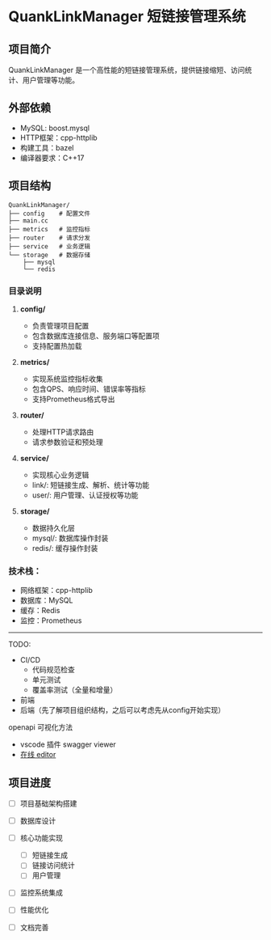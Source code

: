 # QuankLinkManager 短链接管理系统

## 项目简介
QuankLinkManager 是一个高性能的短链接管理系统，提供链接缩短、访问统计、用户管理等功能。

## 外部依赖
- MySQL: boost.mysql
- HTTP框架：cpp-httplib
- 构建工具：bazel
- 编译器要求：C++17

## 项目结构
```
QuankLinkManager/
├── config    # 配置文件
├── main.cc
├── metrics   # 监控指标
├── router    # 请求分发
├── service   # 业务逻辑
└── storage   # 数据存储
    ├── mysql
    └── redis
```

### 目录说明

1. **config/**
   - 负责管理项目配置
   - 包含数据库连接信息、服务端口等配置项
   - 支持配置热加载

2. **metrics/**
   - 实现系统监控指标收集
   - 包含QPS、响应时间、错误率等指标
   - 支持Prometheus格式导出

3. **router/**
   - 处理HTTP请求路由
   - 请求参数验证和预处理

4. **service/**
   - 实现核心业务逻辑
   - link/: 短链接生成、解析、统计等功能
   - user/: 用户管理、认证授权等功能

5. **storage/**
   - 数据持久化层
   - mysql/: 数据库操作封装
   - redis/: 缓存操作封装

### 技术栈：
- 网络框架：cpp-httplib
- 数据库：MySQL
- 缓存：Redis
- 监控：Prometheus

---

TODO:
- CI/CD
  - 代码规范检查
  - 单元测试
  - 覆盖率测试（全量和增量）
- 前端
- 后端（先了解项目组织结构，之后可以考虑先从config开始实现）

openapi 可视化方法
- vscode 插件 swagger viewer
- [在线 editor](https://editor.swagger.io/)


## 项目进度
- [ ] 项目基础架构搭建
- [ ] 数据库设计
- [ ] 核心功能实现
  - [ ] 短链接生成
  - [ ] 链接访问统计
  - [ ] 用户管理
- [ ] 监控系统集成
- [ ] 性能优化
- [ ] 文档完善





